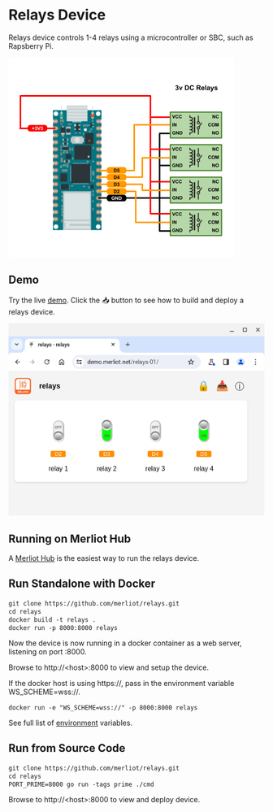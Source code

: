 # Relays Device

Relays device controls 1-4 relays using a microcontroller or SBC, such as Rapsberry Pi.

![](images/nano-rp2040-relays.png "Arduino Nano rp2040 Connect with 4 relays")

## Demo

Try the live [demo](https://demo.merliot.net/relays-01/).  Click the &#x1F4E5; button to see how to build and deploy a relays device.

[![](images/relays-01.png)](https://demo.merliot.net/relays-01/)

## Running on Merliot Hub

A [Merliot Hub](https://github.com/merliot/hub) is the easiest way to run the relays device.



## Run Standalone with Docker

```
git clone https://github.com/merliot/relays.git
cd relays
docker build -t relays .
docker run -p 8000:8000 relays
```

Now the device is now running in a docker container as a web server, listening on port :8000.  

Browse to http://\<host\>:8000 to view and setup the device.

If the docker host is using https://, pass in the environment variable WS_SCHEME=wss://.

```
docker run -e "WS_SCHEME=wss://" -p 8000:8000 relays
```

See full list of [environment](https://github.com/merliot/device/blob/main/docs/environment.md) variables.



## Run from Source Code

```
git clone https://github.com/merliot/relays.git
cd relays
PORT_PRIME=8000 go run -tags prime ./cmd
```

Browse to http://\<host\>:8000 to view and deploy device.
